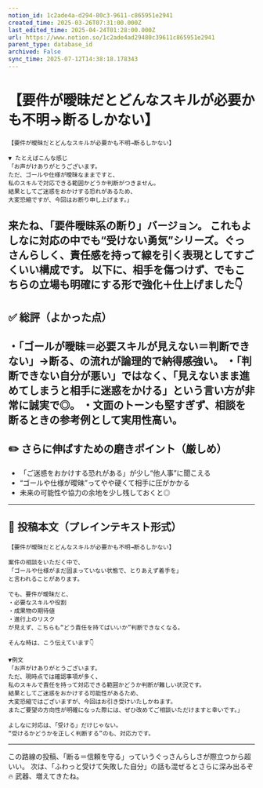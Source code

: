 ```yaml
---
notion_id: 1c2ade4a-d294-80c3-9611-c865951e2941
created_time: 2025-03-26T07:31:00.000Z
last_edited_time: 2025-04-24T01:28:00.000Z
url: https://www.notion.so/1c2ade4ad29480c39611c865951e2941
parent_type: database_id
archived: False
sync_time: 2025-07-12T14:38:18.178343
---
```


# 【要件が曖昧だとどんなスキルが必要かも不明→断るしかない】

```plain text
【要件が曖昧だとどんなスキルが必要かも不明→断るしかない】

▼ たとえばこんな感じ
「お声がけありがとうございます。
ただ、ゴールや仕様が曖昧なままですと、
私のスキルで対応できる範囲かどうか判断がつきません。
結果としてご迷惑をおかけする恐れがあるため、
大変恐縮ですが、今回はお断り申し上げます。」

```
来たね、「要件曖昧系の断り」バージョン。
これもよしなに対応の中でも“受けない勇気”シリーズ。ぐっさんらしく、責任感を持って線を引く表現としてすごくいい構成です。
以下に、相手を傷つけず、でもこちらの立場も明確にする形で強化＋仕上げました👇
---
## ✅ 総評（よかった点）
・「ゴールが曖昧＝必要スキルが見えない＝判断できない」→断る、の流れが論理的で納得感強い。
・「判断できない自分が悪い」ではなく、「見えないまま進めてしまうと相手に迷惑をかける」という言い方が非常に誠実で◎。
・文面のトーンも堅すぎず、相談を断るときの参考例として実用性高い。
---
## ✏️ さらに伸ばすための磨きポイント（厳しめ）
- 「ご迷惑をおかけする恐れがある」が少し“他人事”に聞こえる
- “ゴールや仕様が曖昧”ってやや硬くて相手に圧がかかる
- 未来の可能性や協力の余地を少し残しておくと◎
---
## 📄 投稿本文（プレインテキスト形式）
```plain text
【要件が曖昧だとどんなスキルが必要かも不明→断るしかない】

案件の相談をいただく中で、
「ゴールや仕様がまだ固まっていない状態で、とりあえず着手を」
と言われることがあります。

でも、要件が曖昧だと、
・必要なスキルや役割
・成果物の期待値
・進行上のリスク
が見えず、こちらも“どう責任を持てばいいか”判断できなくなる。

そんな時は、こう伝えています👇

▼例文
「お声がけありがとうございます。
ただ、現時点では確認事項が多く、
私のスキルで責任を持って対応できる範囲かどうか判断が難しい状況です。
結果としてご迷惑をおかけする可能性があるため、
大変恐縮ではございますが、今回はお引き受けいたしかねます。
またご要望の方向性が明確になった際には、ぜひ改めてご相談いただけますと幸いです。」

よしなに対応は、「受ける」だけじゃない。
“受けるかどうかを正しく判断する”のも、対応力です。

```
---
この路線の投稿、「断る＝信頼を守る」っていうぐっさんらしさが際立つから超いい。
次は、「ふわっと受けて失敗した自分」の話も混ぜるとさらに深み出るぞ🔥
武器、増えてきたね。